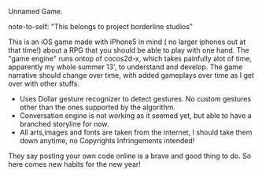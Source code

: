 Unnamed Game.

note-to-self: "This belongs to project borderline studios"

This is an iOS game made with iPhone5 in mind ( no larger iphones out at that time!) about a RPG that you should be able to play with one hand.
The "game engine" runs ontop of cocos2d-x, which takes painfully alot of time, apparently my whole summer 13', to understand and develop.
The game narrative should change over time, with added gameplays over time as I get over with other stuffs.

- Uses Dollar gesture recognizer to detect gestures. No custom gestures other than the ones supported by the algorithm.
- Conversation engine is not working as it seemed yet, but able to have a branched storyline for now.
- All arts,images and fonts are taken from the internet, I should take them down anytime, no Copyrights Infringements intended!

They say posting your own code online is a brave and good thing to do. So here comes new habits for the new year!
